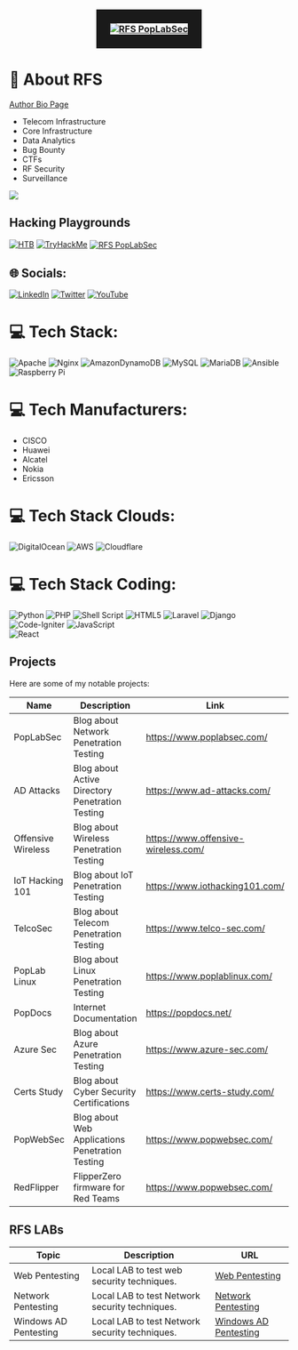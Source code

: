 

<h3 align="center">
<a href="https://github.dev/rfs85">
<img src="https://raw.githubusercontent.com/rfs85/rfs85/main/img/RFS-poplabsec.png" align="center" alt="RFS PopLabSec" border="25">
</a>
</h3>

# 💫 About  RFS

[Author Bio Page](https://cli-ck.me/rfs)

- Telecom Infrastructure
- Core Infrastructure
- Data Analytics
- Bug Bounty
- CTFs
- RF Security
- Surveillance



[![](https://visitcount.itsvg.in/api?id=rfs85&icon=0&color=0)](https://visitcount.itsvg.in)
## Hacking Playgrounds

[![HTB](https://www.hackthebox.eu/badge/image/227362)](https://app.hackthebox.com/profile/227362)
[![TryHackMe](https://tryhackme-badges.s3.amazonaws.com/RFS.png)](https://tryhackme.com/p/RFS)
<a href="https://online.pwntilldawn.com/Achievements/5159">
<img src="https://raw.githubusercontent.com/rfs85/rfs85/main/img/PWNTilldown.png" align="center" alt="RFS PopLabSec" border="0">
</a>
## 🌐 Socials:
[![LinkedIn](https://img.shields.io/badge/LinkedIn-%230077B5.svg?logo=linkedin&logoColor=white)](https://linkedin.com/in/ruben-silva85/) [![Twitter](https://img.shields.io/badge/Twitter-%231DA1F2.svg?logo=Twitter&logoColor=white)](https://twitter.com/xxxx) [![YouTube](https://img.shields.io/badge/YouTube-%23FF0000.svg?logo=YouTube&logoColor=white)](https://youtube.com/@xxxxxxxxx) 

# 💻 Tech Stack:
  ![Apache](https://img.shields.io/badge/apache-%23D42029.svg?style=for-the-badge&logo=apache&logoColor=white) ![Nginx](https://img.shields.io/badge/nginx-%23009639.svg?style=for-the-badge&logo=nginx&logoColor=white) ![AmazonDynamoDB](https://img.shields.io/badge/Amazon%20DynamoDB-4053D6?style=for-the-badge&logo=Amazon%20DynamoDB&logoColor=white) ![MySQL](https://img.shields.io/badge/mysql-%2300f.svg?style=for-the-badge&logo=mysql&logoColor=white) ![MariaDB](https://img.shields.io/badge/MariaDB-003545?style=for-the-badge&logo=mariadb&logoColor=white) ![Ansible](https://img.shields.io/badge/ansible-%231A1918.svg?style=for-the-badge&logo=ansible&logoColor=white) ![Raspberry Pi](https://img.shields.io/badge/-RaspberryPi-C51A4A?style=for-the-badge&logo=Raspberry-Pi)


# 💻 Tech Manufacturers:
- CISCO
- Huawei
- Alcatel
- Nokia
- Ericsson

# 💻 Tech Stack Clouds:
![DigitalOcean](https://img.shields.io/badge/DigitalOcean-%230167ff.svg?style=for-the-badge&logo=digitalOcean&logoColor=white)
![AWS](https://img.shields.io/badge/AWS-%23FF9900.svg?style=for-the-badge&logo=amazon-aws&logoColor=white) 
![Cloudflare](https://img.shields.io/badge/Cloudflare-F38020?style=for-the-badge&logo=Cloudflare&logoColor=white)

# 💻 Tech Stack Coding:
![Python](https://img.shields.io/badge/python-3670A0?style=for-the-badge&logo=python&logoColor=ffdd54) 
![PHP](https://img.shields.io/badge/php-%23777BB4.svg?style=for-the-badge&logo=php&logoColor=white) 
![Shell Script](https://img.shields.io/badge/shell_script-%23121011.svg?style=for-the-badge&logo=gnu-bash&logoColor=white) 
![HTML5](https://img.shields.io/badge/html5-%23E34F26.svg?style=for-the-badge&logo=html5&logoColor=white)
![Laravel](https://img.shields.io/badge/laravel-%23FF2D20.svg?style=for-the-badge&logo=laravel&logoColor=white) 
![Django](https://img.shields.io/badge/django-%23092E20.svg?style=for-the-badge&logo=django&logoColor=white)
![Code-Igniter](https://img.shields.io/badge/CodeIgniter-%23EF4223.svg?style=for-the-badge&logo=codeIgniter&logoColor=white)
![JavaScript](https://img.shields.io/badge/javascript-%23323330.svg?style=for-the-badge&logo=javascript&logoColor=%23F7DF1E)   
![React](https://img.shields.io/badge/react-%2320232a.svg?style=for-the-badge&logo=react&logoColor=%2361DAFB)

## Projects
Here are some of my notable projects:

| Name    | Description | Link     |
| ------- | --- | ------------ |
| PopLabSec    | Blog about Network Penetration Testing  |https://www.poplabsec.com/   |
| AD Attacks   | Blog about Active Directory Penetration Testing    | https://www.ad-attacks.com/ |
| Offensive Wireless   | Blog about Wireless Penetration Testing    |https://www.offensive-wireless.com/      |
| IoT Hacking 101   | Blog about IoT Penetration Testing    | https://www.iothacking101.com/     |
| TelcoSec   | Blog about Telecom Penetration Testing    | https://www.telco-sec.com/      |
| PopLab Linux   | Blog about Linux Penetration Testing    | https://www.poplablinux.com/       |
| PopDocs   | Internet Documentation  | https://popdocs.net/       |
| Azure Sec  | Blog about Azure Penetration Testing    | https://www.azure-sec.com/     |
| Certs Study  | Blog about Cyber Security Certifications    | https://www.certs-study.com/       |
| PopWebSec | Blog about Web Applications Penetration Testing     |   https://www.popwebsec.com/   |
| RedFlipper | FlipperZero firmware for Red Teams     |   https://www.popwebsec.com/   |



## RFS LABs

| Topic    | Description | URL   |
| ------- | --- | ------------ |
| Web Pentesting   | Local LAB to test web security techniques.  | [Web Pentesting ](#) |
| Network Pentesting   | Local LAB to test Network security techniques.  | [Network Pentesting](#) |
| Windows AD Pentesting   | Local LAB to test Network security techniques.  | [Windows AD Pentesting](#) |




